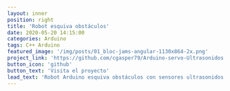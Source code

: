 ```yaml
---
layout: inner
position: right
title: 'Robot esquiva obstáculos'
date: 2020-05-20 14:15:00
categories: Arduino
tags: C++ Arduino
featured_image: '/img/posts/01_bloc-jams-angular-1130x864-2x.png'
project_link: 'https://github.com/cgasper79/Arduino-servo-Ultrasonidos'
button_icon: 'github'
button_text: 'Visita el proyecto'
lead_text: 'Robot Arduino esquiva obstáculos con sensores ultrasonidos y decisión de trayecto'
---
```


